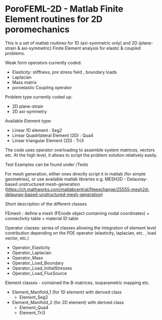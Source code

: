 # PoroFEML-2D -   Matlab Finite Element routines for 2D poromechanics

This is a set of matlab routines for 1D (axi-symmetric only) and 2D (plane-strain & axi-symmetric) Finite Element analysis for elastic & coupled problems.

Weak form operators currently coded:
- Elasticity: stiffness,  pre stress field , boundary loads
- Laplacian
- Mass matrix
- poroelastic Coupling operator 

Problem type currently coded up:
- 2D plane-strain 
- 2D axi-symmetry

Available Element type:
- Linear 1D element : Seg2
- Linear Quadrilateral Element (2D) : Qua4
- Linear triangular Element (2D) : Tri3

The code uses operator overloading to assemble system matrices, vectors etc. At the high level, it allows to script the problem solution relatively easily. 

Test Examples can be found under /Tests

For mesh generation, either ones directly script it in matlab (for simple geometries), or use available matlab libraries e.g. MESH2D - Delaunay-based unstructured mesh-generation 
(https://ch.mathworks.com/matlabcentral/fileexchange/25555-mesh2d-delaunay-based-unstructured-mesh-generation)

Short description of the different classes 


FEmesh : define a mesh (FEnode object containing nodal coordinates) + connectivity table + material ID table

 

Operator classes: series of classes allowing the integration of element level contribution depending on the PDE operator (elasticity, laplacian, etc. , load vector, etc.) 
- Operator_Elasticity
- Operator_Laplacian
- Operator_Mass
- Operator_Load_Boundary
- Operator_Load_InitialStresses
- Operator_Load_FluxSource

Element classes - contained the B-matrices, isoparametric mapping etc.
- Element_Manifold_1 (for 1D element) with derived class
  + Element_Seg2
- Element_Manifold_2 (for 2D element) with derived class
  + Element_Qua4
  + Element_Tri3
 